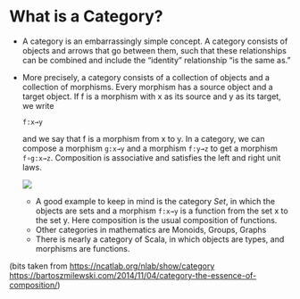 # What is a Category?


- A category is an embarrassingly simple concept. A category consists of objects and arrows that go between them, such that these relationships can be combined and include the “identity” relationship “is the same as.”
- More precisely, a category consists of a collection of objects and a collection of morphisms. Every morphism has a source object and a target object. If f is a morphism with x as its source and y as its target, we write
  ```
  f:x→y
  ```
  and we say that f is a morphism from x to y. 
  In a category, we can compose a morphism `g:x→y` and a morphism `f:y→z` to get a morphism `f∘g:x→z`. 
  Composition is associative and satisfies the left and right unit laws.


  ![](https://ncatlab.org/nlab/files/AssociativityDiagram.png)

  - A good example to keep in mind is the category *Set*, in which the objects are sets and a morphism `f:x→y` is a function from the set x to the set y. Here composition is the usual composition of functions.
  - Other categories in mathematics are Monoids, Groups, Graphs
  - There is nearly a category of Scala, in which objects are types, and morphisms are functions.

(bits taken from https://ncatlab.org/nlab/show/category https://bartoszmilewski.com/2014/11/04/category-the-essence-of-composition/)
